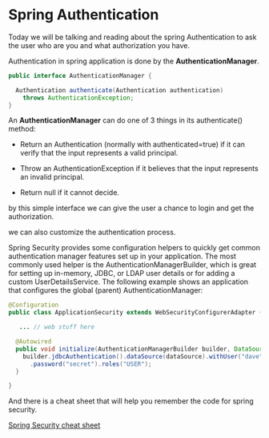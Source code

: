 # Spring Authentication

Today we will be talking and reading about the spring Authentication to ask the user who are you and what authorization you have.

Authentication in spring application is done by the **AuthenticationManager**.

```java
public interface AuthenticationManager {

  Authentication authenticate(Authentication authentication)
    throws AuthenticationException;
}
```

An **AuthenticationManager** can do one of 3 things in its authenticate() method:

- Return an Authentication (normally with authenticated=true) if it can verify that the input represents a valid principal.

- Throw an AuthenticationException if it believes that the input represents an invalid principal.

- Return null if it cannot decide.

by this simple interface we can give the user a chance to login and get the authorization.

we can also customize the authentication process.

Spring Security provides some configuration helpers to quickly get common authentication manager features set up in your application. The most commonly used helper is the AuthenticationManagerBuilder, which is great for setting up in-memory, JDBC, or LDAP user details or for adding a custom UserDetailsService. The following example shows an application that configures the global (parent) AuthenticationManager:

```java
@Configuration
public class ApplicationSecurity extends WebSecurityConfigurerAdapter {

   ... // web stuff here

  @Autowired
  public void initialize(AuthenticationManagerBuilder builder, DataSource dataSource) {
    builder.jdbcAuthentication().dataSource(dataSource).withUser("dave")
      .password("secret").roles("USER");
  }

}
```

And there is a cheat sheet that will help you remember the code for spring security.

[Spring Security cheat sheet](https://github.com/codefellows/seattle-java-401d2/blob/master/SpringAuthCheatSheet.md)
